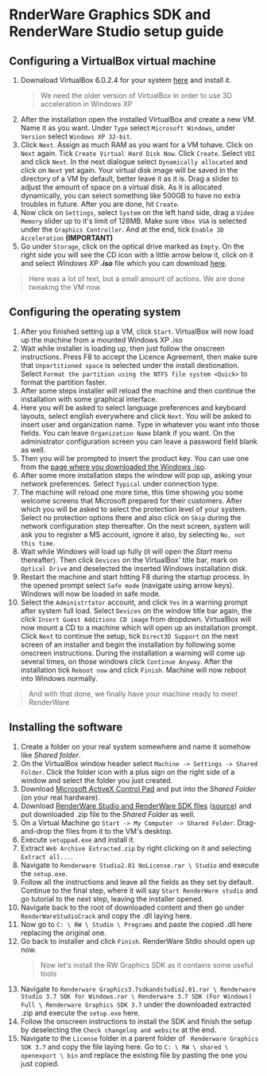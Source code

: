 # RnderWare Graphics SDK and RenderWare Studio setup guide
## Configuring a VirtualBox virtual machine
1. Downaload VirtualBox 6.0.2.4 for your system [here](https://www.virtualbox.org/wiki/Download_Old_Builds_6_0) and install it.
   > We need the older version of VirtualBox in order to use 3D acceleration in Windows XP
2. After the installation open the installed VirtualBox and create a new VM. Name it as you want. Under `Type` select `Microsoft Windows`, under `Version` select `Windows XP 32-bit`.
3. Click `Next`. Assign as much RAM as you want for a VM tohave. Click on `Next` again. Tick `Create Virtual Hard Disk Now`. Click `Create`. Select `VDI` and click `Next`. In the next dialogue select `Dynamically allocated` and click on `Next` yet again. Your virtual disk image will be saved in the directory of a VM by default, better leave it as it is. Drag a slider to adjust the amount of space on a virtual disk. As it is allocated dynamically, you can select something like 500GB to have no extra troubles in future. After you are done, hit `Create`.
4. Now click on `Settings`, select `System` on the left hand side, drag a `Video Memory` slider up to it's limit of 128MB. Make sure `VBox VGA` is selected under the `Graphics Controller`. And at the end, tick `Enable 3D Acceleration` **(IMPORTANT)**
5. Go under `Storage`, click on the optical drive marked as `Empty`. On the right side you will see the CD icon with a little arrow below it, click on it and select *Windows XP* ***.iso*** file which you can download [here](https://archive.org/details/WinXPProSP3x86).
> Here was a lot of text, but a small amount of actions. We are done tweaking the VM now.
## Configuring the operating system
1. After you finished setting up a VM, click `Start`. VirtualBox will now load up the machine from a mounted Windows XP .iso
2. Wait while installer is loading up, then just follow the onscreen instructions. Press F8 to accept the Licence Agreement, then make sure that `Unpartitioned space` is selected under the install destionation. Select `Format the partition using the NTFS file system <Quick>` to format the partition faster.
3. After some steps installer will reload the machine and then continue the installation with some graphical interface.
4. Here you will be asked to select language preferences and keyboard layouts, select english everywhere and click `Next`. You will be asked to insert user and organization name. Type in whatever you want into those fields. You can leave `Organization Name` blank if you want. On the administrator configuration screen you can leave a password field blank as well.
5. Then you will be prompted to insert the product key. You can use one from the [page where you downloaded the Windows .iso](https://archive.org/details/WinXPProSP3x86).
6. After some more installation steps the window will pop up, asking your network preferences. Select `Typical` under connection type.
7. The machine will reload one more time, this time showing you some welcome screens that Microsoft prepared for their customers. After which you will be asked to select the protection level of your system. Select no protection options there and also click on `Skip` during the network configuration step thereafter. On the next screen, system will ask you to register a MS account, ignore it also, by selecting `No, not this time`.
8. Wait while Windows will load up fully (it will open the *Start* menu thereafter). Then click `Devices` on the VirtualBox' title bar, mark on `Optical Drive` and deselected the inserted Windows installation disk.
9. Restart the machine and start hitting F8 during the startup process. In the opened prompt select `Safe mode` (navigate using arrow keys). Windows will now be loaded in safe mode.
10. Select the `Administrtator` account, and click `Yes` in a warning prompt after system full load. Select `Devices` on the window title bar again, the click `Insert Guest Additions CD image` from dropdown. VirtualBox will now mount a CD to a machine which will open up an installation prompt. Click `Next` to continue the setup, tick `Direct3D Support` on the next screen of an installer and begin the installation by following some onscreen instructions. During the installation a warning will come up several times, on those windows click `Continue Anyway`. After the installation tick `Reboot now` and click `Finish`. Machine will now reboot into Windows normally.
> And with that done, we finally have your machine ready to meet RenderWare
## Installing the software
1. Create a folder on your real system somewhere and name it somehow like *Shared folder*.
2. On the VirtualBox window header select `Machine -> Settings -> Shared Folder`. Click the folder icon with a plus sign on the right side of a window and select the folder you just created.
3. Download [Microsoft ActiveX Control Pad](https://docs.microsoft.com/en-us/previous-versions/ms968493(v=msdn.10)) and put into the *Shared Folder* (on your real hardware).
4. Download [RenderWare Studio and RenderWare SDK files](https://www.mediafire.com/file/nxe7pfwf645hnzz/Web_Archive_Extracted.zip/file) ([source](https://archive.org/details/renderwaregraphics3.7sdkandstudio2.01)) and put downloaded .zip file to the *Shared Folder* as well.
5. On a Virtual Machine go `Start -> My Computer -> Shared Folder`. Drag-and-drop the files from it to the VM's desktop.
6. Execute `setuppad.exe` and install it.
7. Extract `Web Archive Extracted.zip` by right clicking on it and selecting `Extract all...`.
8. Navigate to `Renderware Studio2.01 NoLicense.rar \ Studio` and execute the `setup.exe`.
9. Follow all the instructions and leave all the fields as they set by default. Continue to the final step, where it will say `Start RenderWare studio` and go tutorial to the next step, leaving the installer opened.
10. Navigate back to the root of downloaded content and then go under `RenderWareStudioCrack` and copy the .dll laying here.
11. Now go to `C: \ RW \ Studio \ Programs` and paste the copied .dll here replacing the original one.
12. Go back to installer and click `Finish`. RenderWare Stdio should open up now. 
    > Now let's install the RW Graphics SDK as it contains some useful tools
13.  Navigate to `Renderware Graphics3.7sdkandstudio2.01.rar \ Renderware Studio 3.7 SDK for Windows.rar \ Renderware 3.7 SDK (For Windows) Full \ Renderware Graphics SDK 3.7` under the downloaded extracted .zip and execute the `setup.exe` here.
14. Follow the onscreen instructions to install the SDK and finish the setup by deselecting the `Check changelog and website` at the end.
15. Navigate to the `License` folder in a parent folder of ` Renderware Graphics SDK 3.7` and copy the file laying here. Go to `C: \ RW \ shared \ openexport \ bin` and replace the existing file by pasting the one you just copied.
